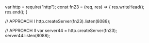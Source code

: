 var http = require("http");
const fn23 = (req, res) => { res.writeHead(); res.end(); }

// APPROACH I
http.createServer(fn23).listen(8088);

// APPROACH II
var server44 = http.createServer(fn23);
server44.listen(8088);